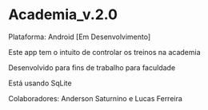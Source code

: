 # Academia_v.2.0

Plataforma: Android [Em Desenvolvimento]

Este app tem o intuito de controlar os treinos na academia

Desenvolvido para fins de trabalho para faculdade

Está usando SqLite

Colaboradores: Anderson Saturnino e Lucas Ferreira

